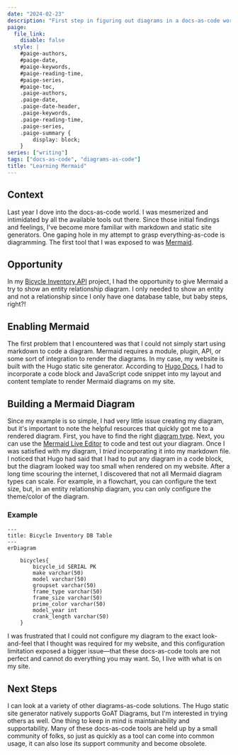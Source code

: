 ```yaml
---
date: "2024-02-23"
description: "First step in figuring out diagrams in a docs-as-code world."
paige:
  file_link:
    disable: false
  style: |
    #paige-authors,
    #paige-date,
    #paige-keywords,
    #paige-reading-time,
    #paige-series,
    #paige-toc,
    .paige-authors,
    .paige-date,
    .paige-date-header,
    .paige-keywords,
    .paige-reading-time,
    .paige-series,
    .paige-summary {
        display: block;
    }
series: ["writing"]
tags: ["docs-as-code", "diagrams-as-code"]
title: "Learning Mermaid"
---
```


## Context
Last year I dove into the docs-as-code world. I was mesmerized and intimidated by all the available tools out there. Since those initial findings and feelings, I've become more familiar with markdown and static site generators. One gaping hole in my attempt to grasp everything-as-code is diagramming. The first tool that I was exposed to was [Mermaid](https://mermaid.js.org).

## Opportunity
In my [Bicycle Inventory API](../../../portfolio/bicycle_inventory_api_app.md) project, I had the opportunity to give Mermaid a try to show an entity relationship diagram. I only needed to show an entity and not a relationship since I only have one database table, but baby steps, right?!

## Enabling Mermaid
The first problem that I encountered was that I could not simply start using markdown to code a diagram. Mermaid requires a module, plugin, API, or some sort of integration to render the diagrams. In my case, my website is built with the Hugo static site generator. According to [Hugo Docs](https://gohugo.io/content-management/diagrams/#mermaid-diagrams), I had to incorporate a code block and JavaScript code snippet into my layout and content template to render Mermaid diagrams on my site. 

## Building a Mermaid Diagram
Since my example is so simple, I had very little issue creating my diagram, but it's important to note the helpful resources that quickly got me to a rendered diagram. First, you have to find the right [diagram type](https://mermaid.js.org/intro/#diagram-types). Next, you can use the [Mermaid Live Editor](https://mermaid.live/) to code and test out your diagram. Once I was satisfied with my diagram, I *tried* incorporating it into my markdown file. I noticed that Hugo had said that I had to put any diagram in a code block, but the diagram looked way too small when rendered on my website. After a long time scouring the internet, I discovered that not all Mermaid diagram types can scale. For example, in a flowchart, you can configure the text size, but, in an entity relationship diagram, you can only configure the theme/color of the diagram. 

### Example
```
---
title: Bicycle Inventory DB Table
---
erDiagram

    bicycles{
        bicycle_id SERIAL PK
        make varchar(50)
        model varchar(50)
        groupset varchar(50)
        frame_type varchar(50)
        frame_size varchar(50)
        prime_color varchar(50)
        model_year int
        crank_length varchar(50)
    }
```
I was frustrated that I could not configure my diagram to the exact look-and-feel that I thought was required for my website, and this configuration limitation exposed a bigger issue—that these docs-as-code tools are not perfect and cannot do everything you may want. So, I live with what is on my site. 

## Next Steps
I can look at a variety of other diagrams-as-code solutions. The Hugo static site generator natively supports GoAT Diagrams, but I'm interested in trying others as well. One thing to keep in mind is maintainability and supportability. Many of these docs-as-code tools are held up by a small community of folks, so just as quickly as a tool can come into common usage, it can also lose its support community and become obsolete. 

